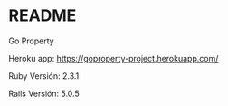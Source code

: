 # README
 
 Go Property

 Heroku app: https://goproperty-project.herokuapp.com/

 Ruby Versión: 2.3.1

 Rails Versión: 5.0.5